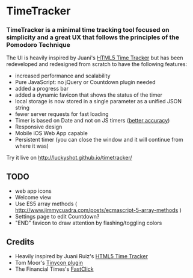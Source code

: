 TimeTracker
================

### TimeTracker is a minimal time tracking tool focused on simplicity and a great UX that follows the principles of the Pomodoro Technique

The UI is heavily inspired by Juani's <a href="https://github.com/heyimjuani/html5timetracker">HTML5 Time Tracker</a> but has been redeveloped and redesigned from scratch to have the following features:

- increased performance and scalability
- Pure JavaScript: no jQuery or Countdown plugin needed
- added a progress bar
- added a dynamic favicon that shows the status of the timer
- local storage is now stored in a single parameter as a unified JSON string
- fewer server requests for fast loading
- Timer is based on Date and not on JS timers (<a href="http://stackoverflow.com/a/6347336/217180">better accuracy</a>)
- Responsive design
- Mobile iOS Web App capable
- Persistent timer (you can close the window and it will continue from where it was)

Try it live on http://luckyshot.github.io/timetracker/

TODO
----------------

- web app icons
- Welcome view
- Use ES5 array methods ( http://www.jimmycuadra.com/posts/ecmascript-5-array-methods )
- Settings page to edit Countdown?
- "END" favicon to draw attention by flashing/toggling colors



Credits
----------------

- Heavily inspired by Juani Ruiz's <a href="https://github.com/heyimjuani/html5timetracker">HTML5 Time Tracker</a>
- Tom Moor's <a href="https://github.com/tommoor/tinycon">Tinycon plugin</a>
- The Financial Times's <a href="https://github.com/ftlabs/fastclick">FastClick</a>
